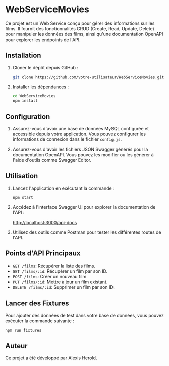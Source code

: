 # WebServiceMovies

Ce projet est un Web Service conçu pour gérer des informations sur les films. Il fournit des fonctionnalités CRUD (Create, Read, Update, Delete) pour manipuler les données des films, ainsi qu'une documentation OpenAPI pour explorer les endpoints de l'API.

## Installation

1. Cloner le dépôt depuis GitHub :

    ```bash
    git clone https://github.com/votre-utilisateur/WebServiceMovies.git
    ```

2. Installer les dépendances :

    ```bash
    cd WebServiceMovies
    npm install
    ```

## Configuration

1. Assurez-vous d'avoir une base de données MySQL configurée et accessible depuis votre application. Vous pouvez configurer les informations de connexion dans le fichier `config.js`.

2. Assurez-vous d'avoir les fichiers JSON Swagger générés pour la documentation OpenAPI. Vous pouvez les modifier ou les générer à l'aide d'outils comme Swagger Editor.

## Utilisation

1. Lancez l'application en exécutant la commande :

    ```bash
    npm start
    ```

2. Accédez à l'interface Swagger UI pour explorer la documentation de l'API :

    [http://localhost:3000/api-docs](http://localhost:3000/api-docs)

3. Utilisez des outils comme Postman pour tester les différentes routes de l'API.

## Points d'API Principaux

- `GET /films`: Récupérer la liste des films.
- `GET /films/:id`: Récupérer un film par son ID.
- `POST /films`: Créer un nouveau film.
- `PUT /films/:id`: Mettre à jour un film existant.
- `DELETE /films/:id`: Supprimer un film par son ID.

## Lancer des Fixtures

Pour ajouter des données de test dans votre base de données, vous pouvez exécuter la commande suivante :

```bash
npm run fixtures
```
## Auteur

Ce projet a été développé par Alexis Herold.
